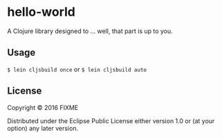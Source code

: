 # hello-world

A Clojure library designed to ... well, that part is up to you.

## Usage

`$ lein cljsbuild once` or `$ lein cljsbuild auto`

## License

Copyright © 2016 FIXME

Distributed under the Eclipse Public License either version 1.0 or (at
your option) any later version.
